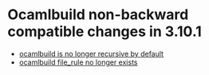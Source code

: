 # Ocamlbuild non-backward compatible changes in 3.10.1
- [ocamlbuild is no longer recursive by
 default](Ocamlbuild_is_no_longer_recursive_by_default.html)
- [ocamlbuild file_rule no longer
 exists](Ocamlbuild_file_rule_no_longer_exists.html)


